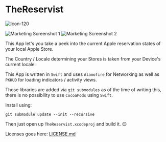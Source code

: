 # TheReservist

![Icon-120](https://raw.githubusercontent.com/kimar/TheReservist/master/Assets/Icon-120.png)

![Marketing Screenshot 1](https://raw.githubusercontent.com/kimar/TheReservist/master/Assets/marketing1.png)
![Marketing Screenshot 2](https://raw.githubusercontent.com/kimar/TheReservist/master/Assets/marketing2.png)

This App let's you take a peek into the current Apple reservation states of your local Apple Store.

The Country / Locale determining your Stores is taken from your Device's current locale.

This App is written in `Swift` and uses `Alamofire` for Networking as well as `PKHUD` for loading indicators / activity views.

Those libraries are added via `git submodules` as of the time of writing this, there is no possibility to use `CocoaPods` using `Swift`.

Install using:
```
git submodule update --init --recursive
```

Then just open up `TheReservist.xcodeproj` and build it. 😉

Licenses goes here: [LICENSE.md](LICENSE.md)